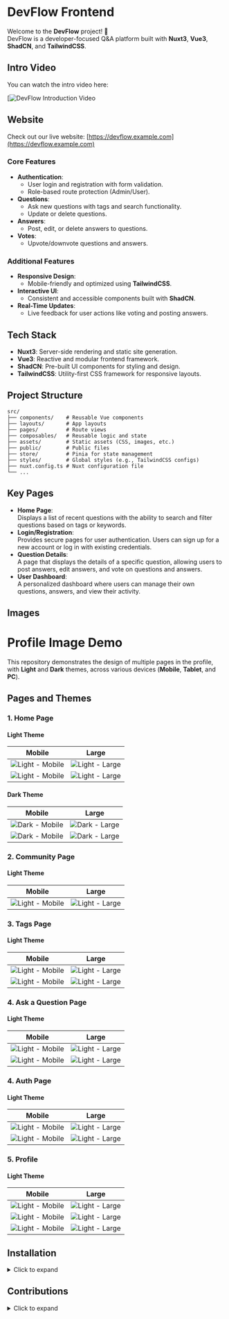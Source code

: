 # DevFlow Frontend

Welcome to the **DevFlow** project! 🚀  
DevFlow is a developer-focused Q&A platform built with **Nuxt3**, **Vue3**, **ShadCN**, and **TailwindCSS**.

## Intro Video

You can watch the intro video here:

[![DevFlow Introduction Video](https://www.youtube.com/watch?v=kyQDnO-ckz0)

## Website

Check out our live website: [https://devflow.example.com](https://devflow.example.com)

### Core Features

- **Authentication**:
  - User login and registration with form validation.
  - Role-based route protection (Admin/User).
- **Questions**:
  - Ask new questions with tags and search functionality.
  - Update or delete questions.
- **Answers**:
  - Post, edit, or delete answers to questions.
- **Votes**:
  - Upvote/downvote questions and answers.

### Additional Features

- **Responsive Design**:
  - Mobile-friendly and optimized using **TailwindCSS**.
- **Interactive UI**:
  - Consistent and accessible components built with **ShadCN**.
- **Real-Time Updates**:
  - Live feedback for user actions like voting and posting answers.

## Tech Stack

- **Nuxt3**: Server-side rendering and static site generation.
- **Vue3**: Reactive and modular frontend framework.
- **ShadCN**: Pre-built UI components for styling and design.
- **TailwindCSS**: Utility-first CSS framework for responsive layouts.

## Project Structure

    src/
    ├── components/    # Reusable Vue components
    ├── layouts/       # App layouts
    ├── pages/         # Route views
    ├── composables/   # Reusable logic and state
    ├── assets/        # Static assets (CSS, images, etc.)
    ├── public/        # Public files
    ├── store/         # Pinia for state management
    ├── styles/        # Global styles (e.g., TailwindCSS configs)
    ├── nuxt.config.ts # Nuxt configuration file
    └── ...

## Key Pages

- **Home Page**:  
  Displays a list of recent questions with the ability to search and filter questions based on tags or keywords.
- **Login/Registration**:  
  Provides secure pages for user authentication. Users can sign up for a new account or log in with existing credentials.
- **Question Details**:  
  A page that displays the details of a specific question, allowing users to post answers, edit answers, and vote on questions and answers.
- **User Dashboard**:  
  A personalized dashboard where users can manage their own questions, answers, and view their activity.

## Images

# Profile Image Demo

This repository demonstrates the design of multiple pages in the profile, with **Light** and **Dark** themes, across various devices (**Mobile**, **Tablet**, and **PC**).

## Pages and Themes

### 1. **Home Page**

#### Light Theme

| Mobile                                         | Large                                                    |
| ---------------------------------------------- | -------------------------------------------------------- |
| ![Light - Mobile](public/ui/light/home-m.png)  | ![Light - Large](public/ui/light/home.png)               |
| ![Light - Mobile](public/ui/light/home-m2.png) | ![Light - Large](public/ui/light/home-search-global.png) |

#### Dark Theme

| Mobile                                             | Large                                         |
| -------------------------------------------------- | --------------------------------------------- |
| ![Dark - Mobile](public/ui/dark/home-dark-m.png)   | ![Dark - Large](public/ui/dark/home-dark.png) |
| ![Dark - Mobile](public/ui/dark/home-dark-m-2.png) | ![Dark - Large](public/ui/dark/home-dark.png) |

### 2. **Community Page**

#### Light Theme

| Mobile                                         | Large                                       |
| ---------------------------------------------- | ------------------------------------------- |
| ![Light - Mobile](public/ui/light/commu-m.png) | ![Light - Large](public/ui/light/commu.png) |

### 3. **Tags Page**

#### Light Theme

| Mobile                                            | Large                                          |
| ------------------------------------------------- | ---------------------------------------------- |
| ![Light - Mobile](public/ui/light/tag-m.png)      | ![Light - Large](public/ui/light/tag-q.png)    |
| ![Light - Mobile](public/ui/dark/tags-dark-m.png) | ![Light - Large](public/ui/dark/tags-dark.png) |

### 4. **Ask a Question Page**

#### Light Theme

| Mobile                                          | Large                                           |
| ----------------------------------------------- | ----------------------------------------------- |
| ![Light - Mobile](public/ui/light/ask-q-m.png)  | ![Light - Large](public/ui/light/ask-q.png)     |
| ![Light - Mobile](public/ui/light/answer-m.png) | ![Light - Large](public/ui/light/AI-answer.png) |

### 4. **Auth Page**

#### Light Theme

| Mobile                                              | Large                                         |
| --------------------------------------------------- | --------------------------------------------- |
| ![Light - Mobile](public/ui/light/sign-up-m.png)    | ![Light - Large](public/ui/light/sign-up.png) |
| ![Light - Mobile](public/ui/light/reset-pass-m.png) | ![Light - Large](public/ui/light/forgot.png)  |

### 5. **Profile**

#### Light Theme

| Mobile                                                | Large                                               |
| ----------------------------------------------------- | --------------------------------------------------- |
| ![Light - Mobile](public/ui/light/p-m.png)            | ![Light - Large](public/ui/light/p.png)             |
| ![Light - Mobile](public/ui/light/profile-edit-m.png) | ![Light - Large](public/ui/light/profile-edit.png)  |
| ![Light - Mobile](public/ui/dark/profile-edit.png)    | ![Light - Large](public/ui/dark/profile-edit-m.png) |

## Installation

<details>
  <summary>Click to expand</summary>

### Prerequisites

- **Node.js**: v18+

### Steps

1. **Clone the Repository**

   ```bash
   git clone https://github.com/username/devflow-frontend.git
   cd devflow-frontend
   ```

2. **Install Dependencies**

   ```bash
   npm install
   ```

3. **Configure Environment Variables**  
   Create a `.env` file in the root directory with the following content:

   ```plaintext
   API_BASE_URL=http://localhost:3000
   ```

4. **Start Development Server**

   ```bash
   npm run dev
   ```

   The application will run at `http://localhost:3000`.

</details>

## Contributions

<details>
  <summary>Click to expand</summary>
  
  We welcome contributions to the project! If you'd like to contribute, follow the steps below:

1. **Fork the repository**

   - Click the "Fork" button in the top-right corner of the repository page to create a personal copy.

2. **Create a new branch**

   - Create a new branch for your feature or bug fix:
     ```bash
     git checkout -b feature/your-feature-name
     ```

3. **Commit your changes**

   - Make your changes and commit them:
     ```bash
     git commit -m "Description of your changes"
     ```

4. **Push to your fork**

   - Push your changes to your forked repository:
     ```bash
     git push origin feature/your-feature-name
     ```

5. **Submit a pull request**
   - Go to the repository on GitHub and submit a pull request for review.

We appreciate your contributions and feedback!

</details>
